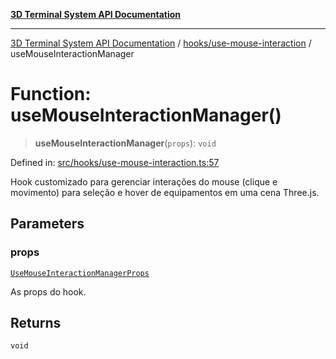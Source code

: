 [**3D Terminal System API Documentation**](../../../README.md)

***

[3D Terminal System API Documentation](../../../README.md) / [hooks/use-mouse-interaction](../README.md) / useMouseInteractionManager

# Function: useMouseInteractionManager()

> **useMouseInteractionManager**(`props`): `void`

Defined in: [src/hooks/use-mouse-interaction.ts:57](https://github.com/Dicommunitas/ThreeJS_Terminal_3D/blob/a3c5b1c59fdfa3d9f217f579fadf3e59d797e664/src/hooks/use-mouse-interaction.ts#L57)

Hook customizado para gerenciar interações do mouse (clique e movimento)
para seleção e hover de equipamentos em uma cena Three.js.

## Parameters

### props

[`UseMouseInteractionManagerProps`](../interfaces/UseMouseInteractionManagerProps.md)

As props do hook.

## Returns

`void`
